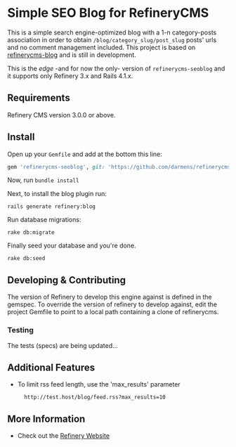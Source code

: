 # Simple SEO Blog for RefineryCMS

This is a simple search engine-optimized blog with a 1-n category-posts association in order to obtain `/blog/category_slug/post_slug` posts' urls and no comment management included.
This project is based on [refinerycms-blog](https://github.com/refinery/refinerycms-blog) and is still in development.

This is the *edge* -and for now the only- version of `refinerycms-seoblog` and it supports only Refinery 3.x and Rails 4.1.x.

<!-- Options:

* [ShareThis.com](http://sharethis.com) support on posts. To enable, set your key in Refinery's settings area. -->

## Requirements

Refinery CMS version 3.0.0 or above.

## Install

Open up your ``Gemfile`` and add at the bottom this line:

```ruby
gem 'refinerycms-seoblog', git: 'https://github.com/darmens/refinerycms-seoblog', branch: 'master'
```

Now, run ``bundle install``

Next, to install the blog plugin run:

    rails generate refinery:blog

Run database migrations:

    rake db:migrate

Finally seed your database and you're done.

    rake db:seed

## Developing & Contributing

The version of Refinery to develop this engine against is defined in the gemspec. To override the version of refinery to develop against, edit the project Gemfile to point to a local path containing a clone of refinerycms.

### Testing

The tests (specs) are being updated...

<!-- Generate the dummy application to test against

    $ bundle exec rake refinery:testing:dummy_app

Run the test suite with [Guard](https://github.com/guard/guard)

    $ bundle exec guard start

Or just with rake spec

    $ bundle exec rake spec -->

## Additional Features
* To limit rss feed length, use the 'max_results' parameter

        http://test.host/blog/feed.rss?max_results=10

## More Information
* Check out the [Refinery Website](http://refinerycms.com/)